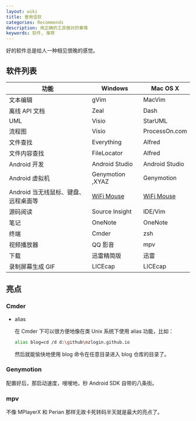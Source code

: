 ```yaml
---
layout: wiki
title: 善用佳软
categories: Recommends
description: 用正确的工具做对的事情
keywords: 软件, 推荐
---
```


好的软件总是给人一种相见恨晚的感觉。

## 软件列表

| 功能                                 | Windows        | Mac OS X       |
|--------------------------------------|----------------|----------------|
| 文本编辑                             | gVim           | MacVim         |
| 离线 API 文档                        | Zeal           | Dash           |
| UML                                  | Visio          | StarUML        |
| 流程图                               | Visio          | ProcessOn.com  |
| 文件查找                             | Everything     | Alfred         |
| 文件内容查找                         | FileLocator    | Alfred         |
| Android 开发                         | Android Studio | Android Studio |
| Android 虚拟机                       | Genymotion ,XYAZ    | Genymotion    |
| Android 当无线鼠标、键盘、远程桌面等 | [WiFi Mouse][] | [WiFi Mouse][] |
| 源码阅读                             | Source Insight | IDE/Vim        |
| 笔记                                 | OneNote        | OneNote        |
| 终端                                 | Cmder          | zsh            |
| 视频播放器                           | QQ 影音        | mpv            |
| 下载                                 | 迅雷精简版     | 迅雷           |
| 录制屏幕生成 GIF                     | LICEcap        | LICEcap        |

## 亮点

### Cmder

* alias

  在 Cmder 下可以很方便地像在类 Unix 系统下使用 alias 功能，比如：

  ```sh
  alias blog=cd /d d:\github\mzlogin.github.io
  ```

  然后就能愉快地使用 blog 命令在任意目录进入 blog 仓库的目录了。

### Genymotion

配置好后，那启动速度，嗖嗖地，秒 Android SDK 自带的八条街。

### mpv

不像 MPlayerX 和 Perian 那样无故卡死转码半天就是最大的亮点了。

[WiFi Mouse]: https://wifimouse.necta.us/
